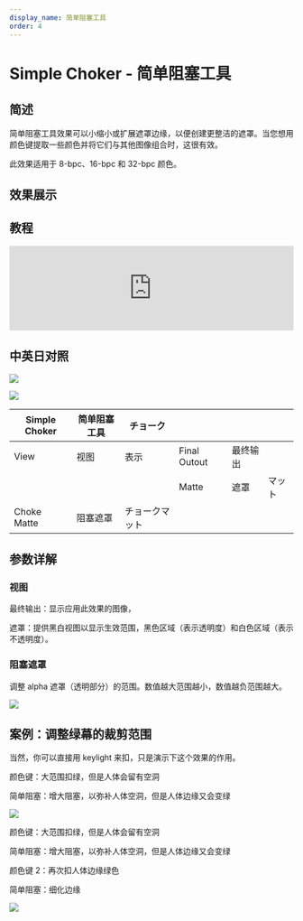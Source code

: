 ```yaml
---
display_name: 简单阻塞工具
order: 4
---
```


# Simple Choker - 简单阻塞工具

## 简述

简单阻塞工具效果可以小缩小或扩展遮罩边缘，以便创建更整洁的遮罩。当您想用颜色键提取一些颜色并将它们与其他图像组合时，这很有效。

此效果适用于 8-bpc、16-bpc 和 32-bpc 颜色。

## 效果展示

## 教程

<iframe src="https://player.bilibili.com/player.html?bvid=BV1e34y1X7Vj&page=23&high_quality=1" width="100%" allowfullscreen="allowfullscreen" frameborder="0"></iframe>

## 中英日对照

![](https://cdn.yuelili.com/20211225215635.png)

![](https://cdn.yuelili.com/20211225215640.png)

| Simple Choker | 简单阻塞工具 | チョーク       |              |          |        |
| ------------- | ------------ | -------------- | ------------ | -------- | ------ |
| View          | 视图         | 表示           | Final Outout | 最终输出 |        |
|               |              |                | Matte        | 遮罩     | マット |
| Choke Matte   | 阻塞遮罩     | チョークマット |              |          |        |

## 参数详解

### 视图

最终输出：显示应用此效果的图像，

遮罩：提供黑白视图以显示生效范围，黑色区域（表示透明度）和白色区域（表示不透明度）。

### 阻塞遮罩

调整 alpha 遮罩（透明部分）的范围。数值越大范围越小，数值越负范围越大。

![](https://cdn.yuelili.com/20211225215853.png)

## 案例：调整绿幕的裁剪范围

当然，你可以直接用 keylight 来扣，只是演示下这个效果的作用。

颜色键：大范围扣绿，但是人体会留有空洞

简单阻塞：增大阻塞，以弥补人体空洞，但是人体边缘又会变绿

![](https://cdn.yuelili.com/20211225215903.png)

颜色键：大范围扣绿，但是人体会留有空洞

简单阻塞：增大阻塞，以弥补人体空洞，但是人体边缘又会变绿

颜色键 2：再次扣人体边缘绿色

简单阻塞：细化边缘

![](https://cdn.yuelili.com/20211225220425.png)
